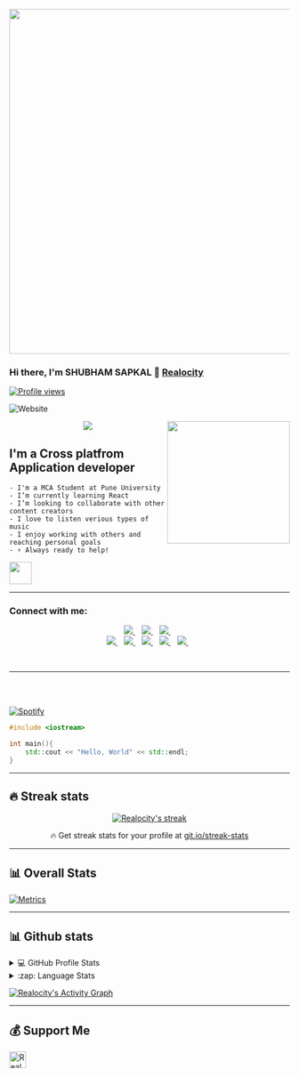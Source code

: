 <p align="center">
    <img align='center' src="https://media1.tenor.com/images/c07a0e54601516dbf8b399832636507a/tenor.gif?itemid=13765417" width='620'>
</p>

### Hi there, I'm SHUBHAM SAPKAL 🍁 [Realocity][website]

[![Profile views](https://komarev.com/ghpvc/?username=Realocity&label=Profile%20views)](https://github.com/Realocity)

![Website](https://img.shields.io/website?down_color=orange&down_message=offline&label=Realocity&style=for-the-badge&up_color=black&up_message=online&url=https%3A%2F%2Frealocity.github.io)


<img align='right' src="https://media.giphy.com/media/M9gbBd9nbDrOTu1Mqx/giphy.gif" width="220">

<!-- Typing SVG by DenverCoder1 - https://github.com/Realocity/readme-typing-svg -->
<p align="center">
  <a href="https://github.com/Realocity/readme-typing-svg"><img src="https://readme-typing-svg.herokuapp.com/?lines=Full-stack%20web%20and%20app%20developer;Self-taught%20UI%2FUX%20Designer;5%2B%20years%20of%20coding%20experience;Always%20learning%20new%20things&font=Fira%20Code&center=true&width=440&height=45&color=f75c7e&vCenter=true&size=22"></a>
</p>

## I'm a Cross platfrom Application developer

```
- I'm a MCA Student at Pune University
- I’m currently learning React
- I’m looking to collaborate with other content creators
- I love to listen verious types of music
- I enjoy working with others and reaching personal goals
- ⚡ Always ready to help!

```
<img src="https://media.giphy.com/media/WUlplcMpOCEmTGBtBW/giphy.gif" width="40">

---

### Connect with me: 

<p align='center'>

<a href="https://www.linkedin.com/in/hash-tag-shubham-sapkal/">
<img src="https://img.shields.io/badge/linkedin-%230077B5.svg?&style=for-the-badge&logo=linkedin&logoColor=white" />
</a>&nbsp;&nbsp;

<a href="https://www.instagram.com/hashtag_shubham_sapkal/">
<img src="https://img.shields.io/badge/instagram-%23E4405F.svg?&style=for-the-badge&logo=instagram&logoColor=white" />
</a>&nbsp;&nbsp;

<a href="https://twitter.com/Tweet__Shubham">
<img src="https://img.shields.io/badge/twitter-%231DA1F2.svg?&style=for-the-badge&logo=twitter&logoColor=white" />
</a>&nbsp;&nbsp;


<br>

<a href="https://mail.google.com/mail/u/0/?view=cm&fs=1&tf=1&source=mailto&su=Hi+There&to=ssapkal101@gmail.com&body=body+goes+here">
<img src="https://img.shields.io/badge/gmail-D14836?&style=for-the-badge&logo=gmail&logoColor=white" />
</a>&nbsp;&nbsp;

<a href="https://www.reddit.com/user/Realocity">
<img src="https://img.shields.io/badge/reddit-%23FF4500.svg?&style=for-the-badge&logo=reddit&logoColor=white" />
</a>&nbsp;&nbsp;

<a href="https://wa.me/918806178117">
<img src="https://img.shields.io/badge/WHATSAPP-25D366?&style=for-the-badge&logo=whatsapp&logoColor=white" />
</a>&nbsp;&nbsp;

<a href="spotify:user:sofobedvn7qhd3k7idb730nrm:playlist:2ftxjN2rn0btlpNFZNtAln">
<img src="https://img.shields.io/badge/spotify-%231ED760.svg?&style=for-the-badge&logo=spotify&logoColor=white" />
</a>&nbsp;&nbsp;

<a href="https://t.me/Realocity">
<img src="https://img.shields.io/badge/telegram-%232CA5E0.svg?&style=for-the-badge&logo=telegram&logoColor=white" />
</a>&nbsp;&nbsp;

</p>

<br />

---

<br />
<br />

[![Spotify](https://novatorem.vercel.app/api/spotify)](https://open.spotify.com/user/omnitenebris)

```cpp
#include <iostream>

int main(){
    std::cout << "Hello, World" << std::endl;
}

```

<!--START_SECTION:waka-->

<!--END_SECTION:waka-->

---
<!-- <details>
  <summary>:zap: Recent Activity</summary>
   <br/>
   <!--START_SECTION:activity-->
 <!--  1. 🎉 Merged PR [#1](https://github.com//Realocity/Book-My-Resource/pull/1) in [Realocity/Book-My-Resource](https://github.com//Realocity/Book-My-Resource)-->
 <!--  2. 💪 Opened PR [#1](https://github.com//Realocity/Book-My-Resource/pull/1) in [Realocity/Book-My-Resource](https://github.com//Realocity/Book-My-Resource)-->
 <!--  3. 🗣 Realocity/realocity.github.io 7 commits-->
  <!-- 4. 🎉 Realocity/Grocery-Market 4 commits-->
 <!--  5. ❗️ Realocity/TIC-TAC-TEO-IN-C 3 commits-->
   <!--END_SECTION:activity-->
<!--</details> -->


## 🔥 Streak stats

<!-- GitHub Readme Streak Stats - https://github.com/Realocity/github-readme-streak-stats -->
<p align="center">
  <a href="https://github.com/Realocity/github-readme-streak-stats">
    <img title="🔥 Get streak stats for your profile at git.io/streak-stats" alt="Realocity's streak" src="https://github-readme-streak-stats.herokuapp.com/?user=Realocity&theme=monokai-metallian&hide_border=true"/>
  </a>
  <p align="center">🔥 Get streak stats for your profile at <a href="https://git.io/streak-stats">git.io/streak-stats</a></p>
</p>

---
## 📊 Overall Stats

[![Metrics](https://metrics.lecoq.io/Realocity?template=classic&base.indepth=true&repositories.forks=true&repositories.affiliations=Realocity&isocalendar=1&languages=1&followup=1&people=1&activity=1&achievements=1&notable=1&lines=1&repositories=1&introduction=1&base.indepth=true&base.hireable=false&repositories=100&repositories.batch=100&repositories.forks=true&repositories.affiliations=Realocity&isocalendar.duration=half-year&languages.limit=8&languages.threshold=0%25&languages.other=false&languages.colors=github&languages.sections=most-used&languages.indepth=false&languages.analysis.timeout=15&languages.categories=markup%2C%20programming&languages.recent.categories=markup%2C%20programming&languages.recent.load=300&languages.recent.days=14&followup.sections=repositories&followup.indepth=false&people.limit=24&people.identicons=false&people.identicons.hide=false&people.size=28&people.types=followers%2C%20following&people.shuffle=false&activity.limit=5&activity.load=300&activity.days=14&activity.visibility=all&activity.timestamps=false&activity.filter=all&achievements.threshold=X&achievements.secrets=false&achievements.display=compact&achievements.limit=0&notable.from=organization&notable.repositories=false&notable.indepth=false&notable.types=commit&introduction.title=false&config.timezone=Asia%2FCalcutta&config.twemoji=true&config.octicon=true)](https://realocity.github.io)

---
## 📊 Github stats

<!-- https://github.com/anuraghazra/github-readme-stats -->
<details> 
  <summary>💻 GitHub Profile Stats</summary>
  <br/>
    <a href="https://github.com/anuraghazra/github-readme-stats"><img alt="Realocity's Github Stats" src="https://github-readme-stats-blond-eta-32.vercel.app/api?username=Realocity&show_icons=true&count_private=true&theme=react&hide_border=true&bg_color=1F222E&title_color=F85D7F&icon_color=F8D866" height="192px"/></a>
  <a href="https://github.com/anuraghazra/github-readme-stats"><img alt="Realocity's Top Languages" src="https://github-readme-stats.realocity.vercel.app/api/top-langs/?username=Realocity&langs_count=108&layout=compact&theme=react&hide_border=true&bg_color=1F222E&title_color=F85D7F&icon_color=F8D866&hide=Jupyter%20Notebook" height="192px"/></a>
  <br/>
  <b>Note:</b> Top languages is only a metric of the languages my public code consists of and doesn't reflect experience or skill level.
</details>

<details>
  <summary>:zap: Language Stats</summary>
  <br/>

[![Top Langs](https://github-readme-stats.realocity.vercel.app/api/top-langs/?username=Realocity&langs_count=10&theme=react&hide_border=true&bg_color=1F222E&title_color=F85D7F&icon_color=F8D866&hide=Jupyter%20Notebook&card_width=1100)](https://github.com/anuraghazra/github-readme-stats)

</details>

[website]: https://realocity.github.io
[twitter]: https://twitter.com/Shubham29887441
[instagram]: https://www.instagram.com/hashtag_shubham_sapkal/
[linkedin]: https://www.linkedin.com/in/hash-tag-shubham-sapkal/
[Telegram]: https://t.me/Realocity

<!-- https://github.com/Realocity/github-readme-activity-graph -->
<a href="https://github.com/Realocity/github-readme-activity-graph"><img alt="Realocity's Activity Graph" src="https://activity-graph.herokuapp.com/graph?username=Realocity&bg_color=1F222E&color=F8D866&line=F85D7F&point=FFFFFF&hide_border=true" /></a>

---

## 💰 Support Me

<a href="https://www.paypal.me/velocity101" class="padded"><img height="30" style="border:0px;height:30px;" align="centre" alt="Realocity" src="https://cdn.rawgit.com/twolfson/paypal-github-button/1.0.0/dist/button.svg" /></a>
